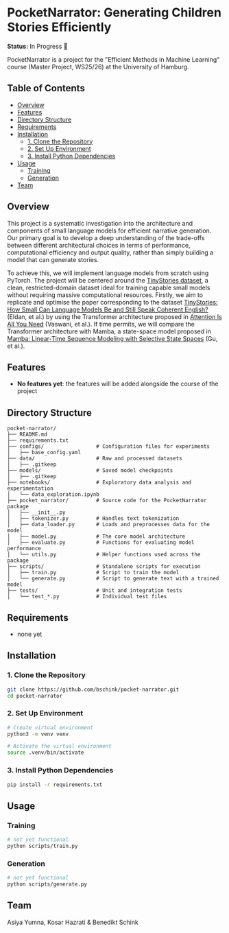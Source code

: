 # PocketNarrator: Generating Children Stories Efficiently

**Status:** In Progress 🚧

PocketNarrator is a project for the "Efficient Methods in Machine Learning" course (Master Project, WS25/26) at the University of Hamburg.

## Table of Contents

- [Overview](#overview)
- [Features](#features)
- [Directory Structure](#directory-structure)
- [Requirements](#requirements)
- [Installation](#installation)
  - [1. Clone the Repository](#1-clone-the-repository)
  - [2. Set Up Environment](#2-set-up-environment)
  - [3. Install Python Dependencies](#3-install-python-dependencies)
- [Usage](#usage)
  - [Training](#training)
  - [Generation](#generation)
- [Team](#team)

## Overview

This project is a systematic investigation into the architecture and components of small language models for efficient narrative generation. Our primary goal is to develop a deep understanding of the trade-offs between different architectural choices in terms of performance, computational efficiency and output quality, rather than simply building a model that can generate stories.

To achieve this, we will implement language models from scratch using PyTorch. The project will be centered around the [TinyStories dataset](https://huggingface.co/datasets/roneneldan/TinyStories), a clean, restricted-domain dataset ideal for training capable small models without requiring massive computational resources. Firstly, we aim to replicate and optimise the paper corresponding to the dataset [TinyStories: How Small Can Language Models Be and Still Speak Coherent English?](https://arxiv.org/abs/2305.07759) (Eldan, et al.) by using the Transformer architecture proposed in [Attention Is All You Need](https://arxiv.org/abs/1706.03762) (Vaswani, et al.). If time permits, we will compare the Transformer architecture with Mamba, a state-space model proposed in [Mamba: Linear-Time Sequence Modeling with Selective State Spaces](https://arxiv.org/abs/2312.00752) (Gu, et al.).

## Features

- **No features yet**: the features will be added alongside the course of the project

## Directory Structure

```
pocket-narrator/
├── README.md
├── requirements.txt
├── configs/                 # Configuration files for experiments
│   ├── base_config.yaml
├── data/                    # Raw and processed datasets
│   ├── .gitkeep
├── models/                  # Saved model checkpoints
│   ├── .gitkeep
├── notebooks/               # Exploratory data analysis and experimentation
│   └── data_exploration.ipynb
├── pocket_narrator/         # Source code for the PocketNarrator package
│   ├── __init__.py
│   ├── tokenizer.py         # Handles text tokenization
│   ├── data_loader.py       # Loads and preprocesses data for the model
│   ├── model.py             # The core model architecture
│   ├── evaluate.py          # Functions for evaluating model performance
│   └── utils.py             # Helper functions used across the package
├── scripts/                 # Standalone scripts for execution
│   ├── train.py             # Script to train the model
│   └── generate.py          # Script to generate text with a trained model
├── tests/                   # Unit and integration tests
│   └── test_*.py            # Individual test files
```

## Requirements

- none yet

## Installation

### 1. Clone the Repository

```bash
git clone https://github.com/bschink/pocket-narrator.git
cd pocket-narrator
```

### 2. Set Up Environment

```bash
# Create virtual environment
python3 -m venv venv

# Activate the virtual environment
source .venv/bin/activate
```

### 3. Install Python Dependencies

```bash
pip install -r requirements.txt
```

## Usage

### Training

```bash
# not yet functional
python scripts/train.py
```

### Generation

```bash
# not yet functional
python scripts/generate.py
```

## Team

Asiya Yumna, Kosar Hazrati & Benedikt Schink
